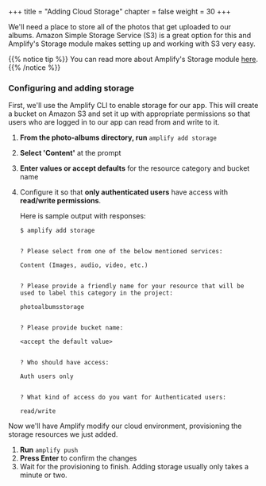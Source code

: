 +++
title = "Adding Cloud Storage"
chapter = false
weight = 30
+++

We'll need a place to store all of the photos that get uploaded to our albums. Amazon Simple Storage Service (S3) is a great option for this and Amplify's Storage module makes setting up and working with S3 very easy.

{{% notice tip %}}
You can read more about Amplify's Storage module [here](https://aws-amplify.github.io/amplify-js/media/storage_guide).
{{% /notice %}}

### Configuring and adding storage

First, we'll use the Amplify CLI to enable storage for our app. This will create a bucket on Amazon S3 and set it up with appropriate permissions so that users who are logged in to our app can read from and write to it. 


1. **From the photo-albums directory, run** `amplify add storage`

2. **Select 'Content'** at the prompt

3. **Enter values or accept defaults** for the resource category and bucket name

4. Configure it so that **only authenticated users** have access with **read/write permissions**. 

    Here is sample output with responses:

    ```text
    $ amplify add storage


    ? Please select from one of the below mentioned services: 

    Content (Images, audio, video, etc.)


    ? Please provide a friendly name for your resource that will be used to label this category in the project: 

    photoalbumsstorage


    ? Please provide bucket name: 

    <accept the default value>


    ? Who should have access: 

    Auth users only


    ? What kind of access do you want for Authenticated users: 

    read/write
    ```

Now we'll have Amplify modify our cloud environment, provisioning the storage resources we just added.

1. **Run** `amplify push` 
2. **Press Enter** to confirm the changes
3. Wait for the provisioning to finish. Adding storage usually only takes a minute or two.